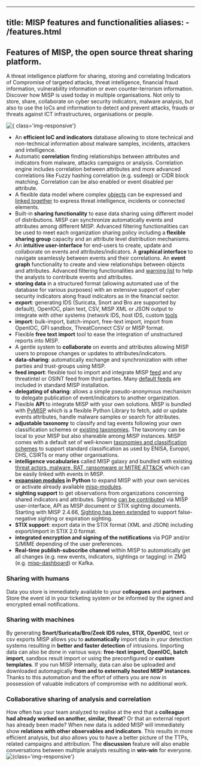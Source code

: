 
---
title: MISP features and functionalities
aliases:
    - /features.html
---
## Features of MISP, the open source threat sharing platform. 
A threat intelligence platform for sharing, storing and correlating Indicators of Compromise of targeted attacks, threat intelligence, financial fraud information, vulnerability information or even counter-terrorism information. Discover how MISP is used today in multiple organisations. Not only to store, share, collaborate on cyber security indicators, malware analysis, but also to use the IoCs and information to detect and prevent attacks, frauds or threats against ICT infrastructures, organisations or people.</header>

![](/img/banner.jpg "{ class='img-responsive'}") 
* An **efficient IoC and indicators** database allowing to store technical and non-technical information about malware samples, incidents, attackers and intelligence. 
* Automatic **correlation** finding relationships between attributes and indicators from malware, attacks campaigns or analysis. Correlation engine includes correlation between attributes and more advanced correlations like Fuzzy hashing correlation (e.g. ssdeep) or CIDR block matching. Correlation can be also enabled or event disabled per attribute. 
* A flexible data model where complex [objects](/objects.html) can be expressed and [linked together](/objects.html#_relationships) to express threat intelligence, incidents or connected elements. 
* Built-in **sharing functionality** to ease data sharing using different model of distributions. MISP can synchronize automatically events and attributes among different MISP. Advanced filtering functionalities can be used to meet each organization sharing policy including a **flexible sharing group** capacity and an attribute level distribution mechanisms.
* An **intuitive user-interface** for end-users to create, update and collaborate on events and attributes/indicators. A **graphical interface** to navigate seamlessly between events and their correlations. An **event graph** functionality to create and view relationships between objects and attributes. Advanced filtering functionalities and [warning list](https://github.com/MISP/misp-warninglists) to help the analysts to contribute events and attributes.
* **storing data** in a structured format (allowing automated use of the database for various purposes) with an extensive support of cyber security indicators along fraud indicators as in the financial sector.
* **export**: generating IDS (Suricata, Snort and Bro are supported by default), OpenIOC, plain text, CSV, MISP XML or JSON output to integrate with other systems (network IDS, host IDS, custom [tools](/tools)
* **import**: bulk-import, batch-import, free-text import, import from OpenIOC, GFI sandbox, ThreatConnect CSV or MISP format.
* Flexible **free text import** tool to ease the integration of unstructured reports into MISP.
* A gentle system to **collaborate** on events and attributes allowing MISP users to propose changes or updates to attributes/indicators.
* **data-sharing**: automatically exchange and synchronization with other parties and trust-groups using MISP.
* **feed import**: flexible tool to import and integrate MISP [feed](/feeds/) and any threatintel or OSINT feed from third parties. Many [default feeds](/feeds/) are included in standard MISP installation.
* **delegating of sharing**: allows a simple pseudo-anonymous mechanism to delegate publication of event/indicators to another organization.
* Flexible **API** to integrate MISP with your own solutions. MISP is bundled with [PyMISP](https://github.com/MISP/PyMISP) which is a flexible Python Library to fetch, add or update events attributes, handle malware samples or search for attributes.
* **adjustable taxonomy** to classify and tag events following your own classification schemes or [existing taxonomies](https://github.com/MISP/misp-taxonomies). The taxonomy can be local to your MISP but also shareable among MISP instances. MISP comes with a default set of well-known [taxonomies and classification schemes](/taxonomies.html) to support standard classification as used by ENISA, Europol, DHS, CSIRTs or many other organisations.
* **intelligence vocabularies** called MISP galaxy and bundled with existing [threat actors, malware, RAT, ransomware or MITRE ATT&CK](galaxy.html) which can be easily linked with events in MISP.
* **[expansion modules](https://misp.github.io/misp-modules/) in Python** to expand MISP with your own services or activate already available [misp-modules](https://github.com/MISP/misp-modules).
* **sighting support** to get observations from organizations concerning shared indicators and attributes. Sighting [can be contributed](https://www.circl.lu/doc/misp/automation/index.html#sightings-api) via MISP user-interface, API as MISP document or STIX sighting documents. Starting with MISP 2.4.66, [Sighting has been extended](/2017/02/16/Sighting-The-Next-Level.html) to support false-negative sighting or expiration sighting.
* **STIX support**: export data in the STIX format (XML and JSON) including export/import in STIX 2.0 format.
* **integrated encryption and signing of the notifications** via PGP and/or S/MIME depending of the user preferences.
* **Real-time publish-subscribe channel** within MISP to automatically get all changes (e.g. new events, indicators, sightings or tagging) in ZMQ (e.g. [misp-dashboard](https://github.com/MISP/misp-dashboard)) or Kafka. 
### Sharing with humans 
Data you store is immediately available to your **colleagues** and **partners**. Store the event id in your ticketing system or be informed by the signed and encrypted email notifications. 
### Sharing with machines 
By generating **Snort/Suricata/Bro/Zeek IDS rules, STIX, OpenIOC**, text or csv exports MISP allows you to **automatically** import data in your detection systems resulting in **better and faster detection** of intrusions. Importing data can also be done in various ways: **free-text import, OpenIOC, batch import**, sandbox result import or using the preconfigured or **custom templates**. If you run MISP internally, data can also be uploaded and downloaded automagically **from and to externally hosted MISP instances**. Thanks to this automation and the effort of others you are now in possession of valuable indicators of compromise with no additional work. 

### Collaborative sharing of analysis and correlation 
How often has your team analyzed to realise at the end that a **colleague had already worked on another, similar, threat**? Or that an external report has already been made? When new data is added MISP will immediately show **relations with other observables and indicators**. This results in more efficient analysis, but also allows you to have a better picture of the TTPs, related campaigns and attribution. The **discussion** feature will also enable conversations between multiple analysts resulting in **win-win** for everyone. ![](/img/blog/automation-icon.png "{class='img-responsive'}")
